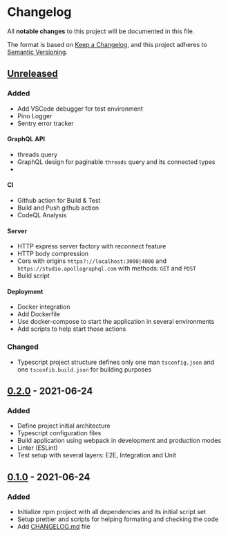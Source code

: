 # Changelog

All **notable changes** to this project will be documented in this file.

The format is based on [Keep a Changelog](https://keepachangelog.com/en/1.0.0/), and this project adheres to [Semantic Versioning](https://semver.org/spec/v2.0.0.html).

## [Unreleased]

### Added

- Add VSCode debugger for test environment
- Pino Logger
- Sentry error tracker

#### GraphQL API

- threads query
- GraphQL design for paginable `threads` query and its connected types
-

#### CI

- Github action for Build & Test
- Build and Push github action
- CodeQL Analysis

#### Server

- HTTP express server factory with reconnect feature
- HTTP body compression
- Cors with origins `https?://localhost:3000|4000` and `https://studio.apollographql.com` with methods: `GET` and `POST`
- Build script

#### Deployment

- Docker integration
- Add Dockerfile
- Use docker-compose to start the application in several environments
- Add scripts to help start those actions

### Changed

- Typescript project structure defines only one man `tsconfig.json` and one `tsconfib.build.json` for building purposes

## [0.2.0] - 2021-06-24

### Added

- Define project initial architecture
- Typescript configuration files
- Build application using webpack in development and production modes
- Linter (ESLint)
- Test setup with several layers: E2E, Integration and Unit

## [0.1.0] - 2021-06-24

### Added

- Initialize npm project with all dependencies and its initial script set
- Setup prettier and scripts for helping formating and checking the code
- Add [CHANGELOG.md](/CHANGELOG.md) file

[unreleased]: https://github.com/pherval/create-graphql-server/compare/v0.2.0...HEAD
[0.2.0]: https://github.com/pherval/create-graphql-server/compare/v0.1.0...v0.2.0
[0.1.0]: https://github.com/pherval/create-graphql-server/releases/tag/v0.1.0
